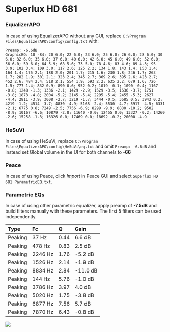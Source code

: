 # Superlux HD 681

### EqualizerAPO
In case of using EqualizerAPO without any GUI, replace `C:\Program Files\EqualizerAPO\config\config.txt`
with:
```
Preamp: -6.6dB
GraphicEQ: 10 -84; 20 6.0; 22 6.0; 23 6.0; 25 6.0; 26 6.0; 28 6.0; 30 6.0; 32 6.0; 35 6.0; 37 6.0; 40 6.0; 42 6.0; 45 6.0; 49 6.0; 52 6.0; 56 6.0; 59 6.0; 64 5.9; 68 5.6; 73 5.0; 78 4.6; 83 4.6; 89 4.3; 95 3.9; 102 3.4; 109 3.0; 117 2.6; 125 2.2; 134 1.8; 143 1.4; 153 1.4; 164 1.4; 175 2.1; 188 2.0; 201 1.7; 215 1.6; 230 1.8; 246 1.7; 263 1.7; 282 1.9; 301 2.1; 323 2.4; 345 2.7; 369 2.6; 395 2.6; 423 2.7; 452 2.6; 484 2.4; 518 2.1; 554 1.9; 593 2.2; 635 2.2; 679 1.6; 726 1.5; 777 1.4; 832 0.9; 890 0.6; 952 0.2; 1019 -0.1; 1090 -0.4; 1167 -0.8; 1248 -1.3; 1336 -2.1; 1429 -2.9; 1529 -3.5; 1636 -3.7; 1751 -3.8; 1873 -4.8; 2004 -5.2; 2145 -5.4; 2295 -5.4; 2455 -5.3; 2627 -4.4; 2811 -3.9; 3008 -2.7; 3219 -1.7; 3444 -0.5; 3685 0.5; 3943 0.2; 4219 -1.2; 4514 -3.7; 4830 -4.9; 5168 -2.4; 5530 -4.7; 5917 -4.5; 6331 -2.1; 6775 0.8; 7249 -2.5; 7756 -6.9; 8299 -9.9; 8880 -10.2; 9502 -8.9; 10167 -6.6; 10879 -2.8; 11640 -0.0; 12455 0.0; 13327 -0.2; 14260 -2.6; 15258 -1.3; 16326 0.0; 17469 0.0; 18692 -0.2; 20000 -4.9
```

### HeSuVi
In case of using HeSuVi, replace `C:\Program Files\EqualizerAPO\config\HeSuVi\eq.txt` and omit `Preamp:
-6.6dB` and instead set Global volume in the UI for both channels to **-66**

### Peace
In case of using Peace, click *Import* in Peace GUI and select `Superlux HD 681 ParametricEQ.txt`.

### Parametric EQs
In case of using other parametric equalizer, apply preamp of **-7.5dB** and build filters manually with
these parameters. The first 5 filters can be used independently.

| Type    | Fc      |    Q | Gain     |
|:--------|:--------|:-----|:---------|
| Peaking | 37 Hz   | 0.44 | 6.6 dB   |
| Peaking | 478 Hz  | 0.83 | 2.5 dB   |
| Peaking | 2246 Hz | 1.76 | -5.2 dB  |
| Peaking | 1526 Hz | 2.14 | -1.9 dB  |
| Peaking | 8834 Hz | 2.84 | -11.0 dB |
| Peaking | 144 Hz  | 5.76 | -1.0 dB  |
| Peaking | 3786 Hz | 3.97 | 4.0 dB   |
| Peaking | 5020 Hz | 1.75 | -3.8 dB  |
| Peaking | 6877 Hz | 7.56 | 5.7 dB   |
| Peaking | 7870 Hz | 6.43 | -0.8 dB  |

![](https://raw.githubusercontent.com/jaakkopasanen/AutoEq/master/results/headphonecom/sbaf-serious/Superlux%20HD%20681/Superlux%20HD%20681.png)